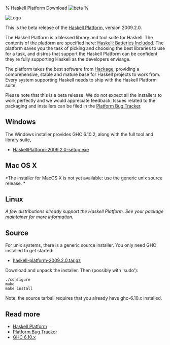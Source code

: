 % Haskell Platform Download <img src="http://code.haskell.org/haskell-platform/download-website/images/beta-icon.png" alt="beta">
%

<img src="http://haskell.org/sitewiki/images/a/a8/Haskell-logo-60.png" alt="Logo">

This is the beta release of the [Haskell Platform], version 2009.2.0.

The Haskell Platform is a blessed library and tool suite for Haskell.
The contents of the platform are specified here: [Haskell: Batteries Included].
The platform saves you the task of picking and choosing the best
libraries to use for a task, and distros that support the Haskell
Platform can be confident they're fully supporting Haskell as the
developers envisage.

The platform takes the best software from [Hackage], providing a
comprehensive, stable and mature base for Haskell projects to work from.
Every system supporting Haskell needs to ship with the Haskell Platform suite.

Please note that this is a beta release. We do not expect all the
installers to work perfectly and we would appreciate feedback. Issues
related to the packaging and installers can be filed in the [Platform
Bug Tracker].

[Haskell Platform]: http://haskell.org/haskellwiki/Haskell_Platform
[Hackage]: http://hackage.haskell.org
[Platform Bug Tracker]: http://trac.haskell.org/haskell-platform/
[Haskell: Batteries Included]: ./contents.html

Windows
-------

The Windows installer provides GHC 6.10.2, along with the full tool and
library suite,

 * [HaskellPlatform-2009.2.0-setup.exe]

[HaskellPlatform-2009.2.0-setup.exe]: http://haskell.org/download/platform/2009.2.0/HaskellPlatform-2009.2.0-setup.exe

Mac OS X
--------

*The installer for MacOS X is not yet available: use the generic unix source release. *

Linux
-----

*A few distributions already support the Haskell Platform. See your
package maintainer for more information.*

Source
------

For unix systems, there is a generic source installer. You only need GHC
installed to get started:

 * [haskell-platform-2009.2.0.tar.gz]

[haskell-platform-2009.2.0.tar.gz]: http://haskell.org/download/platform/2009.2.0/haskell-platform-2009.2.0.tar.gz

Download and unpack the installer. Then (possibly with 'sudo'):

    ./configure
    make
    make install

Note: the source tarball requires that you already have ghc-6.10.x installed.

Read more
---------

* [Haskell Platform]
* [Platform Bug Tracker]
* [GHC 6.10.x]

[GHC 6.10.x]: http://haskell.org/ghc
